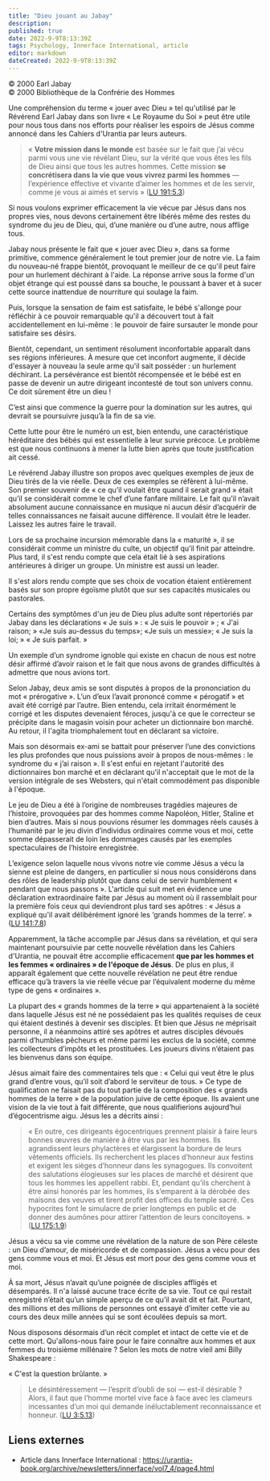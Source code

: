 ```yaml
---
title: "Dieu jouant au Jabay"
description: 
published: true
date: 2022-9-9T8:13:39Z
tags: Psychology, Innerface International, article
editor: markdown
dateCreated: 2022-9-9T8:13:39Z
---
```


<p class="v-card v-sheet theme--light gray lighten-3 px-2">© 2000 Earl Jabay<br>© 2000 Bibliothèque de la Confrérie des Hommes</p>


Une compréhension du terme « jouer avec Dieu » tel qu'utilisé par le Révérend Earl Jabay dans son livre « Le Royaume du Soi » peut être utile pour nous tous dans nos efforts pour réaliser les espoirs de Jésus comme annoncé dans les Cahiers d'Urantia par leurs auteurs.

> « **Votre mission dans le monde** est basée sur le fait que j’ai vécu parmi vous une vie révélant Dieu, sur la vérité que vous êtes les fils de Dieu ainsi que tous les autres hommes. Cette mission **se concrétisera dans la vie que vous vivrez parmi les hommes** — l’expérience effective et vivante d’aimer les hommes et de les servir, comme je vous ai aimés et servis » (<a id="a15_373"></a>[LU 191:5.3](/fr/The_Urantia_Book/191#p5_3))

Si nous voulons exprimer efficacement la vie vécue par Jésus dans nos propres vies, nous devons certainement être libérés même des restes du syndrome du jeu de Dieu, qui, d’une manière ou d’une autre, nous afflige tous.

Jabay nous présente le fait que « jouer avec Dieu », dans sa forme primitive, commence généralement le tout premier jour de notre vie. La faim du nouveau-né frappe bientôt, provoquant le meilleur de ce qu'il peut faire pour un hurlement déchirant à l'aide. La réponse arrive sous la forme d'un objet étrange qui est poussé dans sa bouche, le poussant à baver et à sucer cette source inattendue de nourriture qui soulage la faim.

Puis, lorsque la sensation de faim est satisfaite, le bébé s'allonge pour réfléchir à ce pouvoir remarquable qu'il a découvert tout à fait accidentellement en lui-même : le pouvoir de faire sursauter le monde pour satisfaire ses désirs.

Bientôt, cependant, un sentiment résolument inconfortable apparaît dans ses régions inférieures. À mesure que cet inconfort augmente, il décide d'essayer à nouveau la seule arme qu'il sait posséder : un hurlement déchirant. La persévérance est bientôt récompensée et le bébé est en passe de devenir un autre dirigeant incontesté de tout son univers connu. Ce doit sûrement être un dieu !

C’est ainsi que commence la guerre pour la domination sur les autres, qui devrait se poursuivre jusqu’à la fin de sa vie.

Cette lutte pour être le numéro un est, bien entendu, une caractéristique héréditaire des bébés qui est essentielle à leur survie précoce. Le problème est que nous continuons à mener la lutte bien après que toute justification ait cessé.

Le révérend Jabay illustre son propos avec quelques exemples de jeux de Dieu tirés de la vie réelle. Deux de ces exemples se réfèrent à lui-même. Son premier souvenir de « ce qu’il voulait être quand il serait grand » était qu’il se considérait comme le chef d’une fanfare militaire. Le fait qu’il n’avait absolument aucune connaissance en musique ni aucun désir d’acquérir de telles connaissances ne faisait aucune différence. Il voulait être le leader. Laissez les autres faire le travail.

Lors de sa prochaine incursion mémorable dans la « maturité », il se considérait comme un ministre du culte, un objectif qu’il finit par atteindre. Plus tard, il s'est rendu compte que cela était lié à ses aspirations antérieures à diriger un groupe. Un ministre est aussi un leader.

Il s'est alors rendu compte que ses choix de vocation étaient entièrement basés sur son propre égoïsme plutôt que sur ses capacités musicales ou pastorales.

Certains des symptômes d'un jeu de Dieu plus adulte sont répertoriés par Jabay dans les déclarations « Je suis » : « Je suis le pouvoir » ; « J'ai raison; » «Je suis au-dessus du temps»; «Je suis un messie»; « Je suis la loi; » « Je suis parfait. »

Un exemple d’un syndrome ignoble qui existe en chacun de nous est notre désir affirmé d’avoir raison et le fait que nous avons de grandes difficultés à admettre que nous avions tort.

Selon Jabay, deux amis se sont disputés à propos de la prononciation du mot « prérogative ». L’un d’eux l’avait prononcé comme « pérogatif » et avait été corrigé par l’autre. Bien entendu, cela irritait énormément le corrigé et les disputes devenaient féroces, jusqu'à ce que le correcteur se précipite dans le magasin voisin pour acheter un dictionnaire bon marché. Au retour, il l'agita triomphalement tout en déclarant sa victoire.

Mais son désormais ex-ami se battait pour préserver l’une des convictions les plus profondes que nous puissions avoir à propos de nous-mêmes : le syndrome du « j’ai raison ». Il s'est enfui en rejetant l'autorité des dictionnaires bon marché et en déclarant qu'il n'acceptait que le mot de la version intégrale de ses Websters, qui n'était commodément pas disponible à l'époque.

Le jeu de Dieu a été à l’origine de nombreuses tragédies majeures de l’histoire, provoquées par des hommes comme Napoléon, Hitler, Staline et bien d’autres. Mais si nous pouvions résumer les dommages réels causés à l’humanité par le jeu divin d’individus ordinaires comme vous et moi, cette somme dépasserait de loin les dommages causés par les exemples spectaculaires de l’histoire enregistrée.

L’exigence selon laquelle nous vivons notre vie comme Jésus a vécu la sienne est pleine de dangers, en particulier si nous nous considérons dans des rôles de leadership plutôt que dans celui de servir humblement « pendant que nous passons ». L'article qui suit met en évidence une déclaration extraordinaire faite par Jésus au moment où il rassemblait pour la première fois ceux qui deviendront plus tard ses apôtres : « Jésus a expliqué qu'il avait délibérément ignoré les ‘grands hommes de la terre’. » (<a id="a45_506"></a>[LU 141:7.8](/fr/The_Urantia_Book/141#p7_8))

Apparemment, la tâche accomplie par Jésus dans sa révélation, et qui sera maintenant poursuivie par cette nouvelle révélation dans les Cahiers d'Urantia, ne pouvait être accomplie efficacement **que par les hommes et les femmes « ordinaires » de l'époque de Jésus**. De plus en plus, il apparaît également que cette nouvelle révélation ne peut être rendue efficace qu’à travers la vie réelle vécue par l’équivalent moderne du même type de gens « ordinaires ».

La plupart des « grands hommes de la terre » qui appartenaient à la société dans laquelle Jésus est né ne possédaient pas les qualités requises de ceux qui étaient destinés à devenir ses disciples. Et bien que Jésus ne méprisait personne, il a néanmoins attiré ses apôtres et autres disciples dévoués parmi d’humbles pêcheurs et même parmi les exclus de la société, comme les collecteurs d’impôts et les prostituées. Les joueurs divins n’étaient pas les bienvenus dans son équipe.

Jésus aimait faire des commentaires tels que : « Celui qui veut être le plus grand d’entre vous, qu’il soit d’abord le serviteur de tous. » Ce type de qualification ne faisait pas du tout partie de la composition des « grands hommes de la terre » de la population juive de cette époque. Ils avaient une vision de la vie tout à fait différente, que nous qualifierions aujourd’hui d’égocentrisme aigu. Jésus les a décrits ainsi :

> « En outre, ces dirigeants égocentriques prennent plaisir à faire leurs bonnes œuvres de manière à être vus par les hommes. Ils agrandissent leurs phylactères et élargissent la bordure de leurs vêtements officiels. Ils recherchent les places d’honneur aux festins et exigent les sièges d’honneur dans les synagogues. Ils convoitent des salutations élogieuses sur les places de marché et désirent que tous les hommes les appellent rabbi. Et, pendant qu’ils cherchent à être ainsi honorés par les hommes, ils s’emparent à la dérobée des maisons des veuves et tirent profit des offices du temple sacré. Ces hypocrites font le simulacre de prier longtemps en public et de donner des aumônes pour attirer l’attention de leurs concitoyens. » (<a id="a53_739"></a>[LU 175:1.9](/fr/The_Urantia_Book/175#p1_9))

Jésus a vécu sa vie comme une révélation de la nature de son Père céleste : un Dieu d’amour, de miséricorde et de compassion. Jésus a vécu pour des gens comme vous et moi. Et Jésus est mort pour des gens comme vous et moi.

À sa mort, Jésus n’avait qu’une poignée de disciples affligés et désemparés. Il n'a laissé aucune trace écrite de sa vie. Tout ce qui restait enregistré n’était qu’un simple aperçu de ce qu’il avait dit et fait. Pourtant, des millions et des millions de personnes ont essayé d’imiter cette vie au cours des deux mille années qui se sont écoulées depuis sa mort.

Nous disposons désormais d’un récit complet et intact de cette vie et de cette mort. Qu'allons-nous faire pour le faire connaître aux hommes et aux femmes du troisième millénaire ? Selon les mots de notre vieil ami Billy Shakespeare :

« C'est la question brûlante. »

> Le désintéressement — l’esprit d’oubli de soi — est-il désirable ? Alors, il faut que l’homme mortel vive face à face avec les clameurs incessantes d’un moi qui demande inéluctablement reconnaissance et honneur. (<a id="a63_215"></a>[LU 3:5.13](/fr/The_Urantia_Book/3#p5_13))

## Liens externes

- Article dans Innerface International : https://urantia-book.org/archive/newsletters/innerface/vol7_4/page4.html




